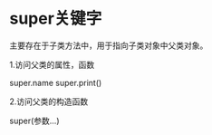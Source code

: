 # super关键字

主要存在于子类方法中，用于指向子类对象中父类对象。

1.访问父类的属性，函数

super.name
super.print()

2.访问父类的构造函数

super(参数...)
